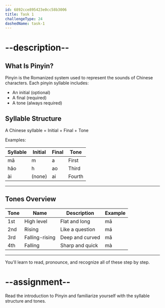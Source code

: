 ```yaml
---
id: 6892cce895423e0cc58b3006
title: Task 1
challengeType: 24
dashedName: task-1
---
```


# --description--

## What Is Pinyin?

Pinyin is the Romanized system used to represent the sounds of Chinese characters. Each pinyin syllable includes:

- An initial (optional)  
- A final (required)  
- A tone (always required)

## Syllable Structure

A Chinese syllable = Initial + Final + Tone

Examples:

| Syllable | Initial | Final | Tone |
|----------|---------|-------|------|
| mā       | m       | a     | First |
| hǎo      | h       | ao    | Third |
| ài       | (none)  | ai    | Fourth |

---

## Tones Overview

| Tone | Name       | Description      | Example |
|------|------------|------------------|---------|
| 1st  | High level | Flat and long    | mā      |
| 2nd  | Rising     | Like a question  | má      |
| 3rd  | Falling-rising | Deep and curved | mǎ   |
| 4th  | Falling    | Sharp and quick  | mà      |

---

You'll learn to read, pronounce, and recognize all of these step by step.

# --assignment--

Read the introduction to Pinyin and familiarize yourself with the syllable structure and tones.
